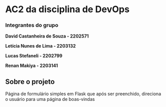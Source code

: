 # AC2 da disciplina de DevOps
### Integrantes do grupo

**David Castanheira de Souza - 2202571**

**Letícia Nunes de Lima - 2203132**

**Lucas Stefaneli - 2202799**

**Renan Makiya - 2203141**

## Sobre o projeto

Página de formulário simples em Flask que após ser preenchido, direciona o usuário para uma página de boas-vindas
